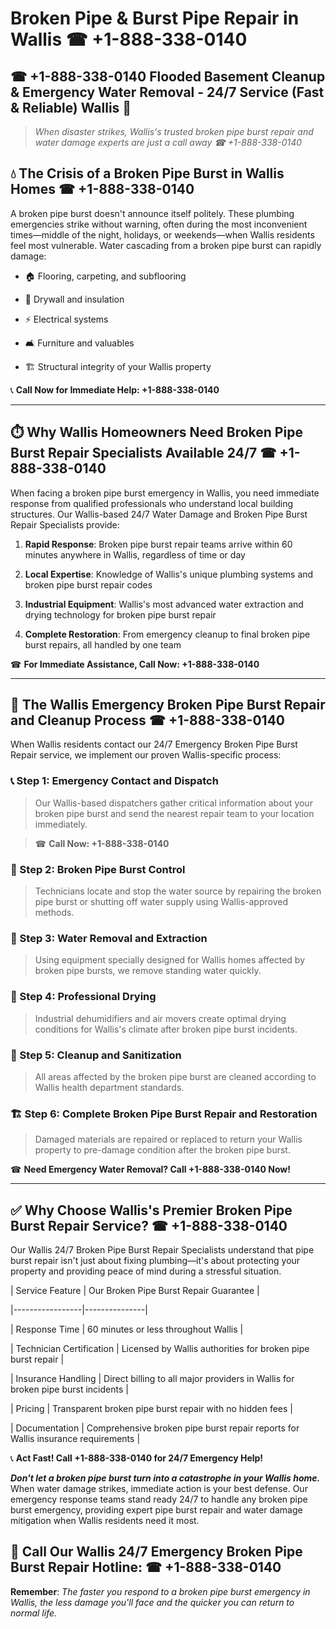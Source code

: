 # Broken Pipe & Burst Pipe Repair in Wallis ☎ +1-888-338-0140  
## ☎ +1-888-338-0140 Flooded Basement Cleanup & Emergency Water Removal - 24/7 Service (Fast & Reliable) Wallis 🚨  

> *When disaster strikes, Wallis's trusted broken pipe burst repair and water damage experts are just a call away ☎ +1-888-338-0140*  

## 💧 The Crisis of a Broken Pipe Burst in Wallis Homes ☎ +1-888-338-0140  

A broken pipe burst doesn't announce itself politely. These plumbing emergencies strike without warning, often during the most inconvenient times—middle of the night, holidays, or weekends—when Wallis residents feel most vulnerable. Water cascading from a broken pipe burst can rapidly damage:  

* 🏠 Flooring, carpeting, and subflooring  
* 🧱 Drywall and insulation  
* ⚡ Electrical systems  
* 🛋️ Furniture and valuables  
* 🏗️ Structural integrity of your Wallis property  

📞 **Call Now for Immediate Help: +1-888-338-0140**  

---  

## ⏱️ Why Wallis Homeowners Need Broken Pipe Burst Repair Specialists Available 24/7 ☎ +1-888-338-0140  

When facing a broken pipe burst emergency in Wallis, you need immediate response from qualified professionals who understand local building structures. Our Wallis-based 24/7 Water Damage and Broken Pipe Burst Repair Specialists provide:  

1. **Rapid Response**: Broken pipe burst repair teams arrive within 60 minutes anywhere in Wallis, regardless of time or day  
2. **Local Expertise**: Knowledge of Wallis's unique plumbing systems and broken pipe burst repair codes  
3. **Industrial Equipment**: Wallis's most advanced water extraction and drying technology for broken pipe burst repair  
4. **Complete Restoration**: From emergency cleanup to final broken pipe burst repairs, all handled by one team  

☎ **For Immediate Assistance, Call Now: +1-888-338-0140**  

---  

## 🔧 The Wallis Emergency Broken Pipe Burst Repair and Cleanup Process ☎ +1-888-338-0140  

When Wallis residents contact our 24/7 Emergency Broken Pipe Burst Repair service, we implement our proven Wallis-specific process:  

### 📞 Step 1: Emergency Contact and Dispatch  
> Our Wallis-based dispatchers gather critical information about your broken pipe burst and send the nearest repair team to your location immediately.  
> ☎ **Call Now: +1-888-338-0140**  

### 🚿 Step 2: Broken Pipe Burst Control  
> Technicians locate and stop the water source by repairing the broken pipe burst or shutting off water supply using Wallis-approved methods.  

### 🌊 Step 3: Water Removal and Extraction  
> Using equipment specially designed for Wallis homes affected by broken pipe bursts, we remove standing water quickly.  

### 💨 Step 4: Professional Drying  
> Industrial dehumidifiers and air movers create optimal drying conditions for Wallis's climate after broken pipe burst incidents.  

### 🧼 Step 5: Cleanup and Sanitization  
> All areas affected by the broken pipe burst are cleaned according to Wallis health department standards.  

### 🏗️ Step 6: Complete Broken Pipe Burst Repair and Restoration  
> Damaged materials are repaired or replaced to return your Wallis property to pre-damage condition after the broken pipe burst.  

☎ **Need Emergency Water Removal? Call +1-888-338-0140 Now!**  

---  

## ✅ Why Choose Wallis's Premier Broken Pipe Burst Repair Service? ☎ +1-888-338-0140  

Our Wallis 24/7 Broken Pipe Burst Repair Specialists understand that pipe burst repair isn't just about fixing plumbing—it's about protecting your property and providing peace of mind during a stressful situation.  

| Service Feature | Our Broken Pipe Burst Repair Guarantee |  
|-----------------|---------------|  
| Response Time | 60 minutes or less throughout Wallis |  
| Technician Certification | Licensed by Wallis authorities for broken pipe burst repair |  
| Insurance Handling | Direct billing to all major providers in Wallis for broken pipe burst incidents |  
| Pricing | Transparent broken pipe burst repair with no hidden fees |  
| Documentation | Comprehensive broken pipe burst repair reports for Wallis insurance requirements |  

📞 **Act Fast! Call +1-888-338-0140 for 24/7 Emergency Help!**  

***Don't let a broken pipe burst turn into a catastrophe in your Wallis home.*** When water damage strikes, immediate action is your best defense. Our emergency response teams stand ready 24/7 to handle any broken pipe burst emergency, providing expert pipe burst repair and water damage mitigation when Wallis residents need it most.  

## 📱 Call Our Wallis 24/7 Emergency Broken Pipe Burst Repair Hotline: ☎ +1-888-338-0140  

**Remember**: *The faster you respond to a broken pipe burst emergency in Wallis, the less damage you'll face and the quicker you can return to normal life.*